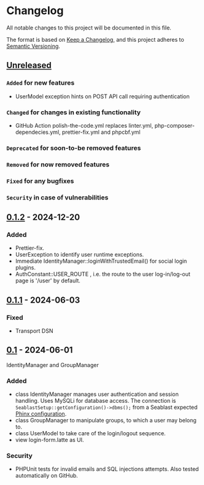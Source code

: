 # Changelog

All notable changes to this project will be documented in this file.

The format is based on [Keep a Changelog](https://keepachangelog.com/en/1.0.0/),
and this project adheres to [Semantic Versioning](https://semver.org/spec/v2.0.0.html).

## [Unreleased]

### `Added` for new features

- UserModel exception hints on POST API call requiring authentication

### `Changed` for changes in existing functionality

- GitHub Action polish-the-code.yml replaces linter.yml, php-composer-dependecies.yml, prettier-fix.yml and phpcbf.yml

### `Deprecated` for soon-to-be removed features

### `Removed` for now removed features

### `Fixed` for any bugfixes

### `Security` in case of vulnerabilities

## [0.1.2] - 2024-12-20

### Added

- Prettier-fix.
- UserException to identify user runtime exceptions.
- Immediate IdentityManager::loginWithTrustedEmail() for social login plugins.
- AuthConstant::USER_ROUTE , i.e. the route to the user log-in/log-out page is '/user' by default.

## [0.1.1] - 2024-06-03

### Fixed

- Transport DSN

## [0.1] - 2024-06-01

IdentityManager and GroupManager

### Added

- class IdentityManager manages user authentication and session handling. Uses MySQLi for database access. The connection is `SeablastSetup::getConfiguration()->dbms();` from a Seablast expected [Phinx configuration](https://book.cakephp.org/phinx/0/en/configuration.html).
- class GroupManager to manipulate groups, to which a user may belong to.
- class UserModel to take care of the login/logout sequence.
- view login-form.latte as UI.

### Security

- PHPUnit tests for invalid emails and SQL injections attempts. Also tested automatically on GitHub.

[Unreleased]: https://github.com/WorkOfStan/seablast-auth/compare/v0.1.2...HEAD
[0.1.2]: https://github.com/WorkOfStan/seablast-auth/compare/v0.1.1...v0.1.2
[0.1.1]: https://github.com/WorkOfStan/seablast-auth/compare/v0.1...v0.1.1
[0.1]: https://github.com/WorkOfStan/seablast-auth/releases/tag/v0.1

